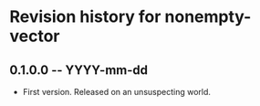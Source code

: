 # Revision history for nonempty-vector

## 0.1.0.0 -- YYYY-mm-dd

* First version. Released on an unsuspecting world.
